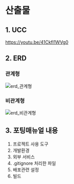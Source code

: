 # 산출물

## 1. UCC
https://youtu.be/41Ckfl1WVg0

## 2. ERD
### 관계형
![erd_관계형](https://github.com/TeamOreuda/Oreuda/assets/57094856/a0c9a2b0-5eec-493e-a1c2-7ba8531afec2)

### 비관계형
![erd_비관계형](https://github.com/TeamOreuda/Oreuda/assets/57094856/2a1077fa-0478-4236-94f2-81173b0dd8dd)

## 3. 포팅매뉴얼 내용
1. 프로젝트 사용 도구
2. 개발환경
3. 외부 서비스
4. .gitignore 처리한 파일
5. 배포관련 설정
6. 빌드
